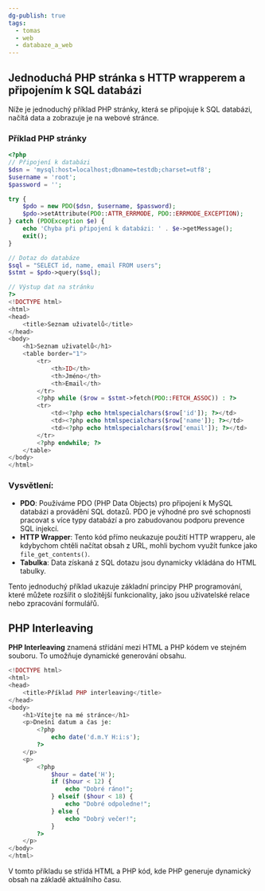```yaml
---
dg-publish: true
tags:
  - tomas
  - web
  - databaze_a_web
---
```

## Jednoduchá PHP stránka s HTTP wrapperem a připojením k SQL databázi

Níže je jednoduchý příklad PHP stránky, která se připojuje k SQL databázi, načítá data a zobrazuje je na webové stránce.

### Příklad PHP stránky

```php
<?php
// Připojení k databázi
$dsn = 'mysql:host=localhost;dbname=testdb;charset=utf8';
$username = 'root';
$password = '';

try {
    $pdo = new PDO($dsn, $username, $password);
    $pdo->setAttribute(PDO::ATTR_ERRMODE, PDO::ERRMODE_EXCEPTION);
} catch (PDOException $e) {
    echo 'Chyba při připojení k databázi: ' . $e->getMessage();
    exit();
}

// Dotaz do databáze
$sql = "SELECT id, name, email FROM users";
$stmt = $pdo->query($sql);

// Výstup dat na stránku
?>
<!DOCTYPE html>
<html>
<head>
    <title>Seznam uživatelů</title>
</head>
<body>
    <h1>Seznam uživatelů</h1>
    <table border="1">
        <tr>
            <th>ID</th>
            <th>Jméno</th>
            <th>Email</th>
        </tr>
        <?php while ($row = $stmt->fetch(PDO::FETCH_ASSOC)) : ?>
        <tr>
            <td><?php echo htmlspecialchars($row['id']); ?></td>
            <td><?php echo htmlspecialchars($row['name']); ?></td>
            <td><?php echo htmlspecialchars($row['email']); ?></td>
        </tr>
        <?php endwhile; ?>
    </table>
</body>
</html>
```

### Vysvětlení:
- **PDO**: Používáme PDO (PHP Data Objects) pro připojení k MySQL databázi a provádění SQL dotazů. PDO je výhodné pro své schopnosti pracovat s více typy databází a pro zabudovanou podporu prevence SQL injekcí.
- **HTTP Wrapper**: Tento kód přímo neukazuje použití HTTP wrapperu, ale kdybychom chtěli načítat obsah z URL, mohli bychom využít funkce jako `file_get_contents()`.
- **Tabulka**: Data získaná z SQL dotazu jsou dynamicky vkládána do HTML tabulky.

Tento jednoduchý příklad ukazuje základní principy PHP programování, které můžete rozšířit o složitější funkcionality, jako jsou uživatelské relace nebo zpracování formulářů.

## PHP Interleaving

**PHP Interleaving** znamená střídání mezi HTML a PHP kódem ve stejném souboru. To umožňuje dynamické generování obsahu.

```php
<!DOCTYPE html>
<html>
<head>
    <title>Příklad PHP interleaving</title>
</head>
<body>
    <h1>Vítejte na mé stránce</h1>
    <p>Dnešní datum a čas je: 
        <?php 
            echo date('d.m.Y H:i:s'); 
        ?>
    </p>
    <p>
        <?php
            $hour = date('H');
            if ($hour < 12) {
                echo "Dobré ráno!";
            } elseif ($hour < 18) {
                echo "Dobré odpoledne!";
            } else {
                echo "Dobrý večer!";
            }
        ?>
    </p>
</body>
</html>
```

V tomto příkladu se střídá HTML a PHP kód, kde PHP generuje dynamický obsah na základě aktuálního času.